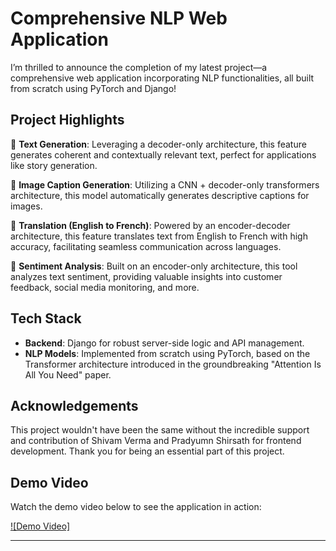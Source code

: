 # Comprehensive NLP Web Application

I’m thrilled to announce the completion of my latest project—a comprehensive web application incorporating NLP functionalities, all built from scratch using PyTorch and Django!

## Project Highlights

🌟 **Text Generation**: Leveraging a decoder-only architecture, this feature generates coherent and contextually relevant text, perfect for applications like story generation.

🌟 **Image Caption Generation**: Utilizing a CNN + decoder-only transformers architecture, this model automatically generates descriptive captions for images.

🌟 **Translation (English to French)**: Powered by an encoder-decoder architecture, this feature translates text from English to French with high accuracy, facilitating seamless communication across languages.

🌟 **Sentiment Analysis**: Built on an encoder-only architecture, this tool analyzes text sentiment, providing valuable insights into customer feedback, social media monitoring, and more.

## Tech Stack

- **Backend**: Django for robust server-side logic and API management.
- **NLP Models**: Implemented from scratch using PyTorch, based on the Transformer architecture introduced in the groundbreaking "Attention Is All You Need" paper.

## Acknowledgements

This project wouldn't have been the same without the incredible support and contribution of Shivam Verma and Pradyumn Shirsath for frontend development. Thank you for being an essential part of this project.

## Demo Video

Watch the demo video below to see the application in action:

[![Demo Video]](https://drive.google.com/file/d/1oUBN0TXq5hHgLvOurshHpna0mW0WqI16/view?usp=drive_link)

---
